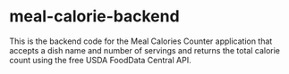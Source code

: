 # meal-calorie-backend

This is the backend code for the Meal Calories Counter application that accepts a dish name and number of servings and
returns the total calorie count using the free USDA FoodData Central API.

